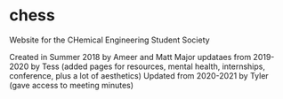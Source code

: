 # chess
Website for the CHemical Engineering Student Society

Created in Summer 2018 by Ameer and Matt
Major updataes from 2019-2020 by Tess (added pages for resources, mental health, internships, conference, plus a lot of aesthetics)
Updated from 2020-2021 by Tyler (gave access to meeting minutes)
